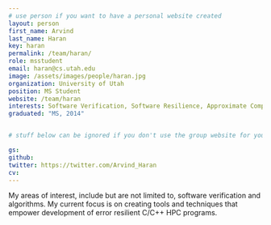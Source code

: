 ```yaml
---
# use person if you want to have a personal website created
layout: person
first_name: Arvind
last_name: Haran
key: haran
permalink: /team/haran/
role: msstudent
email: haran@cs.utah.edu
image: /assets/images/people/haran.jpg
organization: University of Utah
position: MS Student
website: /team/haran
interests: Software Verification, Software Resilience, Approximate Computing
graduated: "MS, 2014"


# stuff below can be ignored if you don't use the group website for your private website

gs:
github:
twitter: https://twitter.com/Arvind_Haran
cv:
---
```


My areas of interest, include but are not limited to, software verification and
algorithms. My current focus is on creating tools and techniques that empower
development of error resilient C/C++ HPC programs.

